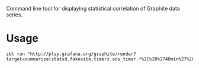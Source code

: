 Command line tool for displaying statistical correlation of Graphite data series.

# Usage

```
sbt run "http://play.grafana.org/graphite/render?target=summarize(statsd.fakesite.timers.ads_timer.*%2C%20%2740min%27%2C%20%27avg%27)%2C%204&from=-2h&until=now&format=raw&maxDataPoints=956"
```
